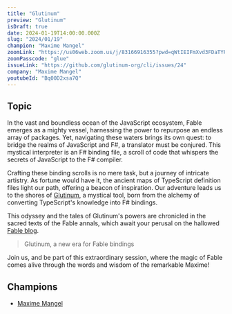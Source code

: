 ```yaml
---
title: "Glutinum"
preview: "Glutinum"
isDraft: true
date: 2024-01-19T14:00:00.000Z
slug: "2024/01/19"
champion: "Maxime Mangel"
zoomLink: "https://us06web.zoom.us/j/83166916355?pwd=qWtIEIFmXvd3FDaTYRM8pRDKm3TAmU.1"
zoomPasscode: "glue"
issueLink: "https://github.com/glutinum-org/cli/issues/24"
company: "Maxime Mangel"
youtubeId: "Bq00D2xsa7Q"
---
```


## Topic

In the vast and boundless ocean of the JavaScript ecosystem, Fable emerges as a mighty vessel, harnessing the power to repurpose an endless array of packages.
Yet, navigating these waters brings its own quest: to bridge the realms of JavaScript and F#, a translator must be conjured.
This mystical interpreter is an F# binding file, a scroll of code that whispers the secrets of JavaScript to the F# compiler.

Crafting these binding scrolls is no mere task, but a journey of intricate artistry.
As fortune would have it, the ancient maps of TypeScript definition files light our path, offering a beacon of inspiration.
Our adventure leads us to the shores of [Glutinum](https://github.com/glutinum-org/cli), a mystical tool, born from the alchemy of converting TypeScript's knowledge into F# bindings.

This odyssey and the tales of Glutinum's powers are chronicled in the sacred texts of the Fable annals, which await your perusal on the hallowed [Fable blog](https://fable.io/blog/2024/2024-01-01-Glutinum_a_new_era.html).

> Glutinum, a new era for Fable bindings

Join us, and be part of this extraordinary session, where the magic of Fable comes alive through the words and wisdom of the remarkable Maxime!

## Champions

- [Maxime Mangel](https://github.com/MangelMaxime)
